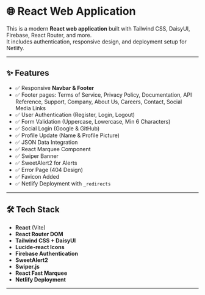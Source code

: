 # 🌐 React Web Application

This is a modern **React web application** built with Tailwind CSS, DaisyUI, Firebase, React Router, and more.  
It includes authentication, responsive design, and deployment setup for Netlify.

---

## ✨ Features

- ✅ Responsive **Navbar & Footer**
- ✅ Footer pages: Terms of Service, Privacy Policy, Documentation, API Reference, Support, Company, About Us, Careers, Contact, Social Media Links
- ✅ User Authentication (Register, Login, Logout)
- ✅ Form Validation (Uppercase, Lowercase, Min 6 Characters)
- ✅ Social Login (Google & GitHub)
- ✅ Profile Update (Name & Profile Picture)
- ✅ JSON Data Integration
- ✅ React Marquee Component
- ✅ Swiper Banner
- ✅ SweetAlert2 for Alerts
- ✅ Error Page (404 Design)
- ✅ Favicon Added
- ✅ Netlify Deployment with `_redirects`

---

## 🛠️ Tech Stack

- **React** (Vite)
- **React Router DOM**
- **Tailwind CSS + DaisyUI**
- **Lucide-react Icons**
- **Firebase Authentication**
- **SweetAlert2**
- **Swiper.js**
- **React Fast Marquee**
- **Netlify Deployment**

---


